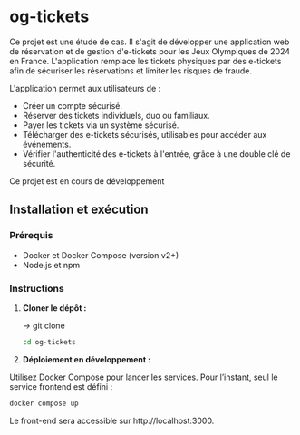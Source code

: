 # og-tickets

Ce projet est une étude de cas. Il s'agit de développer une application web de réservation et de gestion d'e-tickets pour les Jeux Olympiques de 2024 en France. L'application remplace les tickets physiques par des e-tickets afin de sécuriser les réservations et limiter les risques de fraude.

L'application permet aux utilisateurs de :

- Créer un compte sécurisé.
- Réserver des tickets individuels, duo ou familiaux.
- Payer les tickets via un système sécurisé.
- Télécharger des e-tickets sécurisés, utilisables pour accéder aux événements.
- Vérifier l'authenticité des e-tickets à l'entrée, grâce à une double clé de sécurité.

Ce projet est en cours de développement

## Installation et exécution

### Prérequis

- Docker et Docker Compose (version v2+)
- Node.js et npm

### Instructions

1. **Cloner le dépôt :**

   -> git clone

   ```bash
   cd og-tickets
   ```

2. **Déploiement en développement :**

Utilisez Docker Compose pour lancer les services. Pour l’instant, seul le service frontend est défini :

```bash
docker compose up
```

Le front-end sera accessible sur http://localhost:3000.
